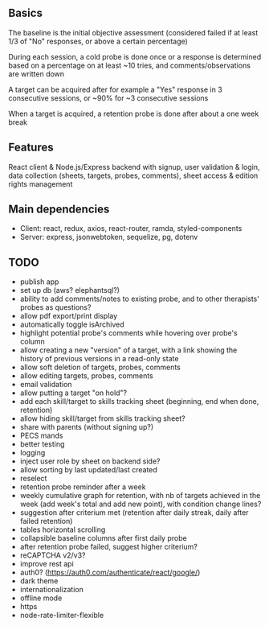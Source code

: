 ## Basics
The baseline is the initial objective assessment (considered failed if at least 1/3 of "No" responses, or above a certain percentage)

During each session, a cold probe is done once or a response is determined based on a percentage on at least ~10 tries, and comments/observations are written down

A target can be acquired after for example a "Yes" response in 3 consecutive sessions, or ~90% for ~3 consecutive sessions

When a target is acquired, a retention probe is done after about a one week break


## Features
React client & Node.js/Express backend with signup, user validation & login, data collection (sheets, targets, probes, comments), sheet access & edition rights management


## Main dependencies
- Client: react, redux, axios, react-router, ramda, styled-components
- Server: express, jsonwebtoken, sequelize, pg, dotenv


## TODO
- publish app
- set up db (aws? elephantsql?)
- ability to add comments/notes to existing probe, and to other therapists' probes as questions?
- allow pdf export/print display
- automatically toggle isArchived
- highlight potential probe's comments while hovering over probe's column
- allow creating a new "version" of a target, with a link showing the history of previous versions in a read-only state
- allow soft deletion of targets, probes, comments
- allow editing targets, probes, comments
- email validation
- allow putting a target "on hold"?
- add each skill/target to skills tracking sheet (beginning, end when done, retention)
- allow hiding skill/target from skills tracking sheet?
- share with parents (without signing up?)
- PECS mands
- better testing
- logging
- inject user role by sheet on backend side?
- allow sorting by last updated/last created
- reselect
- retention probe reminder after a week
- weekly cumulative graph for retention, with nb of targets achieved in the week (add week's total and add new point), with condition change lines?
- suggestion after criterium met (retention after daily streak, daily after failed retention)
- tables horizontal scrolling
- collapsible baseline columns after first daily probe
- after retention probe failed, suggest higher criterium?
- reCAPTCHA v2/v3?
- improve rest api
- auth0? (https://auth0.com/authenticate/react/google/)
- dark theme
- internationalization
- offline mode
- https
- node-rate-limiter-flexible
